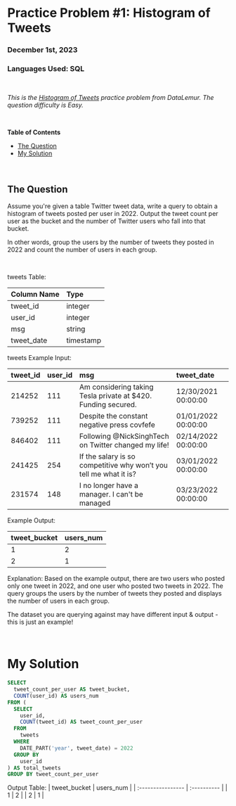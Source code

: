 # **Practice Problem #1: Histogram of Tweets**
### December 1st, 2023
### Languages Used: SQL

<br>

*This is the [Histogram of Tweets](https://datalemur.com/questions/sql-histogram-tweets) practice problem from DataLemur. The question difficulty is Easy.*

<br>

**Table of Contents**

-   [The Question](#the-question)
-   [My Solution](#my-solution)
  
<br>

## The Question

Assume you're given a table Twitter tweet data, write a query to obtain a histogram of tweets posted per user in 2022. Output the tweet count per user as the bucket and the number of Twitter users who fall into that bucket.

In other words, group the users by the number of tweets they posted in 2022 and count the number of users in each group.

<br>

tweets Table:

| Column Name           | Type                     | 
| :----------------     | :----------              | 
| tweet_id              |   integer                | 
| user_id               |   integer                | 
| msg                   |   string                 | 
| tweet_date            |   timestamp              | 

tweets Example Input:

| tweet_id       | user_id         | msg                                                                  | tweet_date
| :------------- | :----------     | :----------                                                          | :----------
| 214252	       |   111           | Am considering taking Tesla private at $420. Funding secured.        | 12/30/2021 00:00:00
| 739252	       |   111           | Despite the constant negative press covfefe	                        | 01/01/2022 00:00:00
| 846402	       |   111           | Following @NickSinghTech on Twitter changed my life!                 | 02/14/2022 00:00:00
| 241425         |   254	         | If the salary is so competitive why won’t you tell me what it is?    | 03/01/2022 00:00:00
| 231574	       |   148           | I no longer have a manager. I can't be managed                       | 03/23/2022 00:00:00

Example Output:

| tweet_bucket          | users_num                | 
| :----------------     | :----------              | 
| 1                     |   2                      | 
| 2                     |   1                      | 

Explanation:
Based on the example output, there are two users who posted only one tweet in 2022, and one user who posted two tweets in 2022. The query groups the users by the number of tweets they posted and displays the number of users in each group.

The dataset you are querying against may have different input & output - this is just an example!

<br>

# My Solution

``` SQL
SELECT
  tweet_count_per_user AS tweet_bucket,
  COUNT(user_id) AS users_num
FROM (
  SELECT 
    user_id,
    COUNT(tweet_id) AS tweet_count_per_user
  FROM 
    tweets
  WHERE
    DATE_PART('year', tweet_date) = 2022
  GROUP BY
    user_id
) AS total_tweets
GROUP BY tweet_count_per_user
```

Output Table:
| tweet_bucket          | users_num                | 
| :----------------     | :----------              | 
| 1                     |   2                      | 
| 2                     |   1                      |
